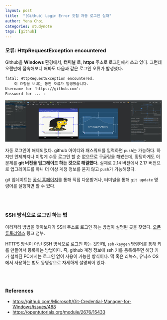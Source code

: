 ```yaml
---
layout: post
title:  "[Github] Login Error 깃헙 자동 로그인 실패"
author: Yena Choi
categories: studynote
tags: [github]
---
```


### 오류: HttpRequestException encountered

Github을 **Windows** 환경에서, **터미널** 로, **https** 주소로 로그인해서 쓰고 있다. 그런데 오랜만에 접속해보니 해봐도 다음과 같은 로그인 오류가 발생했다.

```
fatal: HttpRequestException encountered.
    이 요청을 보내는 동안 오류가 발생했습니다.
Username for 'https://github.com':
Password for ... :
```

<img src="/assets/post-img18/180418-01.jpg" width=507 height=133>


자동 로그인이 해제되었다. github 아이디와 패스워드를 입력하면 `push`는 가능하다. 하지만 언제까지나 이렇게 수동 로그인 할 순 없으므로 구글링을 해봤는데, 황당하게도 이 문제를 **git 버전을 업그레이드 하는 것으로 해결했다.** 실제로 2.14 버전에서 2.17 버전으로 업그레이드를 하니 더 이상 계정 정보를 묻지 않고 `push`가 가능해졌다.

git 업데이트는 [공식 홈페이지](https://gitforwindows.org)를 통해 직접 다운받거나, 터미널을 통해 `git update` 명령어를 실행하면 할 수 있다.

<br><br>

### SSH 방식으로 로그인 하는 법
이리저리 방법을 찾아보다가 SSH 주소로 로그인 하는 방법이 설명된 곳을 찾았다. [오픈 튜토리얼스](https://opentutorials.org/module/2676/15433) 링크 첨부.

HTTPS 방식이 아닌 SSH 방식으로 로그인 하는 것인데, `ssh-keygen` 명령어를 통해 키를 만들어서 등록하는 방법이다. 즉, github 계정 정보에 ssh 키를 등록해두면 해당 키가 설치된 PC에서는 로그인 없이 사용이 가능한 방식이다. 맥 혹은 리눅스, 유닉스 OS에서 사용하는 법도 동영상으로 자세하게 설명되어 있다.

<br><br>


### References
- https://github.com/Microsoft/Git-Credential-Manager-for-Windows/issues/488
- https://opentutorials.org/module/2676/15433
